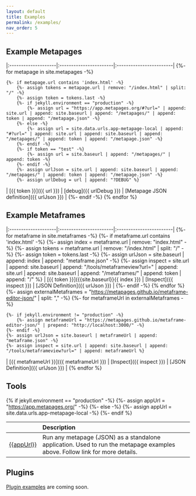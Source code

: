 ```yaml
---
layout: default
title: Examples
permalink: /examples/
nav_order: 5
---
```


## Example Metapages

|:--------------------|:-----------------------|:------------------------|
{%- for metapage in site.metapages -%}

	{%- if metapage.url contains 'index.html' -%}
		{%- assign tokens = metapage.url | remove: "/index.html" | split: "/" -%}
		{%- assign token = tokens.last -%}
		{%- if jekyll.environment == "production" -%}
			{%- assign url = "https://app.metapages.org/#?url=" | append: site.url | append: site.baseurl | append: "/metapages/" | append: token | append: "/metapage.json" -%}
		{%- else -%}
			{%- assign url = site.data.urls.app-metapage-local | append: "#?url=" | append: site.url | append: site.baseurl | append: "/metapages/" | append: token | append: "/metapage.json" -%}
		{%- endif -%}
		{%- if token == "test" -%}
			{%- assign url = site.baseurl | append: "/metapages/" | append: token -%}
		{%- endif -%}
		{%- assign urlJson = site.url | append: site.baseurl | append: "/metapages/" | append: token | append: "/metapage.json" -%}
		{%- assign urlDebug = url | append: "?DEBUG" %}
| [{{ token }}]({{ url }})  | [debug]({{ urlDebug }}) | [Metapage JSON definition]({{ urlJson }}) |
	{%- endif -%}
{% endfor %}


## Example Metaframes

|:--------------------|:-----------------------|:------------------------|
{%- for metaframe in site.metaframes -%}
	{%- if metaframe.url contains 'index.html' -%}
		{%- assign index = metaframe.url | remove: "index.html" -%}
		{%- assign tokens = metaframe.url | remove: "/index.html" | split: "/" -%}
		{%- assign token = tokens.last -%}
		{%- assign urlJson = site.baseurl | append: index | append: "metaframe.json" -%}
		{%- assign inspect = site.url | append: site.baseurl | append: "/tools/metaframeview?url=" | append: site.url | append: site.baseurl | append: "/metaframes/" | append: token | append: "/" %}
|  [{{ token }}]({{site.baseurl}}{{ index }}) | [Inspect]({{ inspect }})  | [JSON Definition]({{ urlJson }}) |
	{%- endif -%}
{% endfor %}
{%- assign externalMetaframes = "https://metapages.github.io/metaframe-editor-json/" | split: "," -%}
{%- for metaframeUrl in externalMetaframes -%}

	{%- if jekyll.environment != "production" -%}
		{%- assign metaframeUrl = "https://metapages.github.io/metaframe-editor-json/" | prepend: "http://localhost:3000/" -%}
	{%- endif -%}
	{%- assign urlJson = site.baseurl | metaframeUrl | append: "metaframe.json" -%}
	{%- assign inspect = site.url | append: site.baseurl | append: "/tools/metaframeview?url=" | append: metaframeUrl %}
| [{{ metaframeUrl }}]({{ metaframeUrl }}) | [Inspect]({{ inspect }})  | [JSON Definition]({{ urlJson }}) |
{% endfor %}

## Tools


{% if jekyll.environment == "production" -%}
	{%- assign appUrl = "https://app.metapages.org/" -%}
{%- else -%}
	{%- assign appUrl = site.data.urls.app-metapage-local -%}
{%- endif %}

|                          |Description             |
|:-------------------------|:-----------------------|
| [{{appUrl}}]({{appUrl}}) | Run any metapage (JSON) as a standalone application. Used to run the metapage examples above. Follow link for more details. |


## Plugins

[Plugin examples](https://github.com/metapages/metapage/issues/36) are coming soon.
